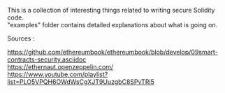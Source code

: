 This is a collection of interesting things related to writing secure Solidity code.  
"examples" folder contains detailed explanations about what is going on.  

Sources :

https://github.com/ethereumbook/ethereumbook/blob/develop/09smart-contracts-security.asciidoc  
https://ethernaut.openzeppelin.com/  
https://www.youtube.com/playlist?list=PLO5VPQH6OWdWsCgXJT9UuzgbC8SPvTRi5  
